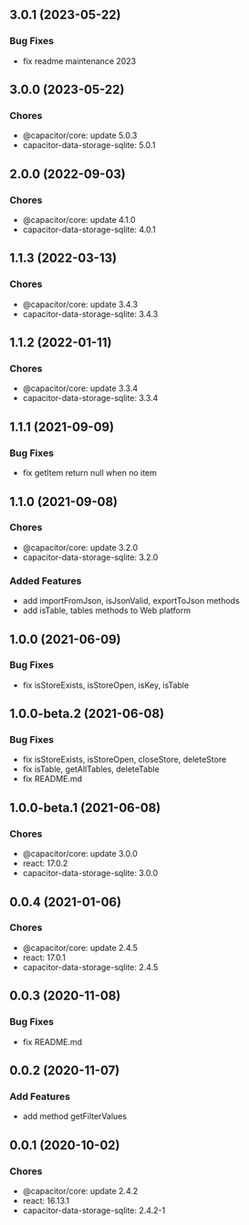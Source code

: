 ## 3.0.1 (2023-05-22)

### Bug Fixes

- fix readme maintenance 2023

## 3.0.0 (2023-05-22)

### Chores

- @capacitor/core: update 5.0.3
- capacitor-data-storage-sqlite: 5.0.1

## 2.0.0 (2022-09-03)

### Chores

- @capacitor/core: update 4.1.0
- capacitor-data-storage-sqlite: 4.0.1

## 1.1.3 (2022-03-13)

### Chores

- @capacitor/core: update 3.4.3
- capacitor-data-storage-sqlite: 3.4.3

## 1.1.2 (2022-01-11)

### Chores

- @capacitor/core: update 3.3.4
- capacitor-data-storage-sqlite: 3.3.4

## 1.1.1 (2021-09-09)

### Bug Fixes

- fix getItem return null when no item

## 1.1.0 (2021-09-08)

### Chores

- @capacitor/core: update 3.2.0
- capacitor-data-storage-sqlite: 3.2.0

### Added Features

- add importFromJson, isJsonValid, exportToJson methods
- add isTable, tables methods to Web platform

## 1.0.0 (2021-06-09)

### Bug Fixes

- fix isStoreExists, isStoreOpen, isKey, isTable

## 1.0.0-beta.2 (2021-06-08)

### Bug Fixes

- fix isStoreExists, isStoreOpen, closeStore, deleteStore
- fix isTable, getAllTables, deleteTable
- fix README.md

## 1.0.0-beta.1 (2021-06-08)

### Chores

- @capacitor/core: update 3.0.0
- react: 17.0.2
- capacitor-data-storage-sqlite: 3.0.0

## 0.0.4 (2021-01-06)

### Chores

- @capacitor/core: update 2.4.5
- react: 17.0.1
- capacitor-data-storage-sqlite: 2.4.5

## 0.0.3 (2020-11-08)

### Bug Fixes

- fix README.md

## 0.0.2 (2020-11-07)

### Add Features

- add method getFilterValues

## 0.0.1 (2020-10-02)

### Chores

- @capacitor/core: update 2.4.2
- react: 16.13.1
- capacitor-data-storage-sqlite: 2.4.2-1
